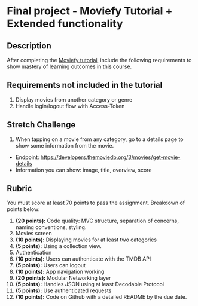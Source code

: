 # Final project - Moviefy Tutorial + Extended functionality

## Description

After completing the [Moviefy tutorial](https://www.makeschool.com/mediabook/oa/tutorials/moviefy-app-004/getting-started/), include the following requirements to show mastery of learning outcomes in this course.

## Requirements not included in the tutorial

1. Display movies from another category or genre
1. Handle login/logout flow with Access-Token

## Stretch Challenge

1. When tapping on a movie from any category, go to a details page to show some information from the movie.
  - Endpoint: https://developers.themoviedb.org/3/movies/get-movie-details
  - Information you can show: image, title, overview, score

## Rubric

You must score at least 70 points to pass the assignment. Breakdown of points below:

1. **(20 points):** Code quality: MVC structure, separation of concerns, naming conventions, styling.
1. Movies screen
  1. **(10 points):** Displaying movies for at least two categories
  1. **(5 points):** Using a collection view.
1. Authentication
  1. **(10 points):** Users can authenticate with the TMDB API
  1. **(5 points):** Users can logout
1. **(10 points):** App navigation working
1. **(20 points):** Modular Networking layer
1. **(5 points):** Handles JSON using at least Decodable Protocol
1. **(5 points):** Use authenticated requests
1. **(10 points):** Code on Github with a detailed README by the due date.
